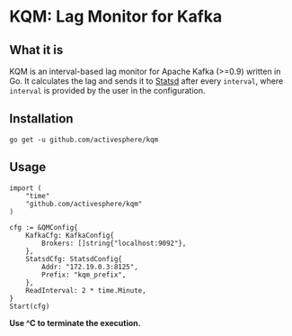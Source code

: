 **KQM**: Lag Monitor for Kafka
===================

What it is
-------------

KQM is an interval-based lag monitor for Apache Kafka (>=0.9) written in Go. It calculates the lag and sends it to [Statsd](https://github.com/etsy/statsd "Statsd") after every `interval`, where `interval` is provided by the user in the configuration.

Installation
-------------------
```
go get -u github.com/activesphere/kqm
```


Usage
-------------------
```
import (
	"time"
	"github.com/activesphere/kqm"
)

cfg := &QMConfig{
	KafkaCfg: KafkaConfig{
		Brokers: []string{"localhost:9092"},
	},
	StatsdCfg: StatsdConfig{
		Addr: "172.19.0.3:8125",
		Prefix: "kqm_prefix",
	},
	ReadInterval: 2 * time.Minute,
}
Start(cfg)
```

**Use ^C to terminate the execution.**
